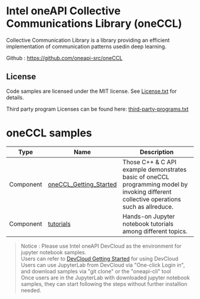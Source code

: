 # Intel oneAPI Collective Communications Library (oneCCL)

Collective Communication Library is a library providing an efficient implementation of communication patterns usedin deep learning.

Github : https://github.com/oneapi-src/oneCCL

## License  
Code samples are licensed under the MIT license. See
[License.txt](https://github.com/oneapi-src/oneAPI-samples/blob/master/License.txt) for details.

Third party program Licenses can be found here: [third-party-programs.txt](https://github.com/oneapi-src/oneAPI-samples/blob/master/third-party-programs.txt)

# oneCCL samples

| Type      | Name                 | Description                                                  |
| --------- | ----------------------- | ------------------------------------------------------------ |
| Component | [oneCCL_Getting_Started](oneCCL_Getting_Started)     | Those C++ & C API example demonstrates basic of oneCCL programming model by invoking different collective operations such as allreduce. |
| Component | [tutorials](tutorials)     | Hands-on Jupyter notebook tutorials among different topics. |
>  Notice : Please use Intel oneAPI DevCloud as the environment for jupyter notebook samples. \
Users can refer to [DevCloud Getting Started](https://devcloud.intel.com/oneapi/get-started/) for using DevCloud \
Users can use JupyterLab from DevCloud via "One-click Login in", and download samples via "git clone" or the "oneapi-cli" tool \
Once users are in the JupyterLab with downloaded jupyter notebook samples, they can start following the steps without further installion needed.
